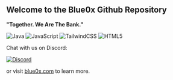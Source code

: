 **Welcome to the Blue0x Github Repository**
---
**"Together. We Are The Bank."**

![Java](https://badges.aleen42.com/src/java.svg)
![JavaScript](https://img.shields.io/badge/-JavaScript-black?style=flat-square&logo=javascript)
![TailwindCSS](https://badges.aleen42.com/src/tailwindcss.svg)
![HTML5](https://img.shields.io/badge/-HTML5-E34F26?style=flat-square&logo=html5&logoColor=white)

Chat with us on Discord:

[![Discord](https://img.shields.io/discord/823558528212008961?logo=discord)](https://discord.gg/EbBWRSPW63)

or visit [blue0x.com](https://blue0x.com) to learn more.
  

















